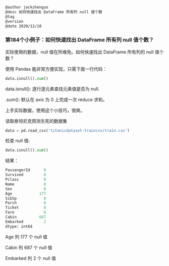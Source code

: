 
```markdown
@author jackzhenguo
@desc 如何快速找出 DataFrame 所有列 null 值个数
@tag
@version 
@date 2020/12/10
```

### 第184个小例子：如何快速找出 DataFrame 所有列 null 值个数？

实际使用的数据，null 值在所难免。如何快速找出 DataFrame 所有列的 null 值个数？

使用 Pandas 能非常方便实现，只需下面一行代码：

```python
data.isnull().sum()
```

data.isnull(): 逐行逐元素查找元素值是否为 null.

.sum(): 默认在 axis 为 0 上完成一次 reduce 求和。

上手实际数据，使用这个小技巧，很爽。

读取泰坦尼克预测生死的数据集

```python
data = pd.read_csv('titanicdataset-traincsv/train.csv')
```

检查 null 值:

```python
data.isnull().sum()
```

结果：

```python
PassengerId      0
Survived         0
Pclass           0
Name             0
Sex              0
Age            177
SibSp            0
Parch            0
Ticket           0
Fare             0
Cabin          687
Embarked         2
dtype: int64
```

Age 列 177 个 null 值

Cabin 列 687 个 null 值

Embarked 列 2 个 null 值